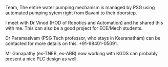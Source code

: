 Team, 
The entire water pumping mechanism is managed by PSG using automated pumping sytem right from Bavani to their doorstep. 

I meet with Dr Vinod (HOD of Robotics and Automation) and he shared this with me. 
This can also be a good project for ECE/Mech students. 

Dr Paramasivam (PSG Tech professor, who stays in Keeranatham) can be contacted for more details on this. 
+91-98401-05091. 

Mr Ganapathy (ex-TNEB, ex-ABB) now working with KGDS can probably present a nice PLC design as well. 

